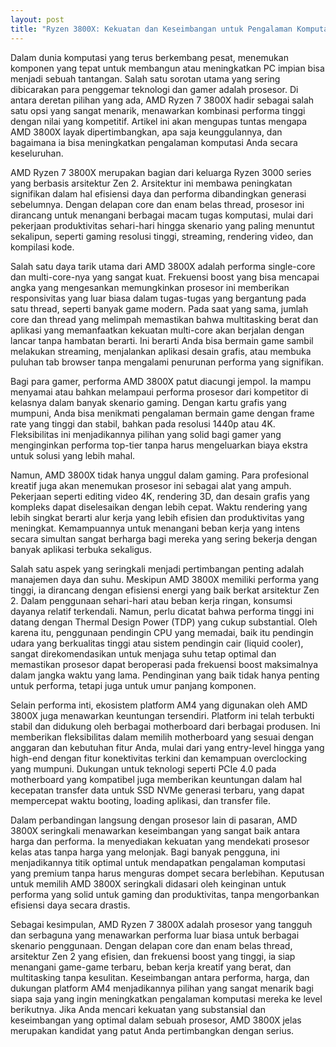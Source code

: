 ```yaml
---
layout: post
title: "Ryzen 3800X: Kekuatan dan Keseimbangan untuk Pengalaman Komputasi Superior"
---
```


Dalam dunia komputasi yang terus berkembang pesat, menemukan komponen yang tepat untuk membangun atau meningkatkan PC impian bisa menjadi sebuah tantangan. Salah satu sorotan utama yang sering dibicarakan para penggemar teknologi dan gamer adalah prosesor. Di antara deretan pilihan yang ada, AMD Ryzen 7 3800X hadir sebagai salah satu opsi yang sangat menarik, menawarkan kombinasi performa tinggi dengan nilai yang kompetitif. Artikel ini akan mengupas tuntas mengapa AMD 3800X layak dipertimbangkan, apa saja keunggulannya, dan bagaimana ia bisa meningkatkan pengalaman komputasi Anda secara keseluruhan.

AMD Ryzen 7 3800X merupakan bagian dari keluarga Ryzen 3000 series yang berbasis arsitektur Zen 2. Arsitektur ini membawa peningkatan signifikan dalam hal efisiensi daya dan performa dibandingkan generasi sebelumnya. Dengan delapan core dan enam belas thread, prosesor ini dirancang untuk menangani berbagai macam tugas komputasi, mulai dari pekerjaan produktivitas sehari-hari hingga skenario yang paling menuntut sekalipun, seperti gaming resolusi tinggi, streaming, rendering video, dan kompilasi kode.

Salah satu daya tarik utama dari AMD 3800X adalah performa single-core dan multi-core-nya yang sangat kuat. Frekuensi boost yang bisa mencapai angka yang mengesankan memungkinkan prosesor ini memberikan responsivitas yang luar biasa dalam tugas-tugas yang bergantung pada satu thread, seperti banyak game modern. Pada saat yang sama, jumlah core dan thread yang melimpah memastikan bahwa multitasking berat dan aplikasi yang memanfaatkan kekuatan multi-core akan berjalan dengan lancar tanpa hambatan berarti. Ini berarti Anda bisa bermain game sambil melakukan streaming, menjalankan aplikasi desain grafis, atau membuka puluhan tab browser tanpa mengalami penurunan performa yang signifikan.

Bagi para gamer, performa AMD 3800X patut diacungi jempol. Ia mampu menyamai atau bahkan melampaui performa prosesor dari kompetitor di kelasnya dalam banyak skenario gaming. Dengan kartu grafis yang mumpuni, Anda bisa menikmati pengalaman bermain game dengan frame rate yang tinggi dan stabil, bahkan pada resolusi 1440p atau 4K. Fleksibilitas ini menjadikannya pilihan yang solid bagi gamer yang menginginkan performa top-tier tanpa harus mengeluarkan biaya ekstra untuk solusi yang lebih mahal.

Namun, AMD 3800X tidak hanya unggul dalam gaming. Para profesional kreatif juga akan menemukan prosesor ini sebagai alat yang ampuh. Pekerjaan seperti editing video 4K, rendering 3D, dan desain grafis yang kompleks dapat diselesaikan dengan lebih cepat. Waktu rendering yang lebih singkat berarti alur kerja yang lebih efisien dan produktivitas yang meningkat. Kemampuannya untuk menangani beban kerja yang intens secara simultan sangat berharga bagi mereka yang sering bekerja dengan banyak aplikasi terbuka sekaligus.

Salah satu aspek yang seringkali menjadi pertimbangan penting adalah manajemen daya dan suhu. Meskipun AMD 3800X memiliki performa yang tinggi, ia dirancang dengan efisiensi energi yang baik berkat arsitektur Zen 2. Dalam penggunaan sehari-hari atau beban kerja ringan, konsumsi dayanya relatif terkendali. Namun, perlu dicatat bahwa performa tinggi ini datang dengan Thermal Design Power (TDP) yang cukup substantial. Oleh karena itu, penggunaan pendingin CPU yang memadai, baik itu pendingin udara yang berkualitas tinggi atau sistem pendingin cair (liquid cooler), sangat direkomendasikan untuk menjaga suhu tetap optimal dan memastikan prosesor dapat beroperasi pada frekuensi boost maksimalnya dalam jangka waktu yang lama. Pendinginan yang baik tidak hanya penting untuk performa, tetapi juga untuk umur panjang komponen.

Selain performa inti, ekosistem platform AM4 yang digunakan oleh AMD 3800X juga menawarkan keuntungan tersendiri. Platform ini telah terbukti stabil dan didukung oleh berbagai motherboard dari berbagai produsen. Ini memberikan fleksibilitas dalam memilih motherboard yang sesuai dengan anggaran dan kebutuhan fitur Anda, mulai dari yang entry-level hingga yang high-end dengan fitur konektivitas terkini dan kemampuan overclocking yang mumpuni. Dukungan untuk teknologi seperti PCIe 4.0 pada motherboard yang kompatibel juga memberikan keuntungan dalam hal kecepatan transfer data untuk SSD NVMe generasi terbaru, yang dapat mempercepat waktu booting, loading aplikasi, dan transfer file.

Dalam perbandingan langsung dengan prosesor lain di pasaran, AMD 3800X seringkali menawarkan keseimbangan yang sangat baik antara harga dan performa. Ia menyediakan kekuatan yang mendekati prosesor kelas atas tanpa harga yang melonjak. Bagi banyak pengguna, ini menjadikannya titik optimal untuk mendapatkan pengalaman komputasi yang premium tanpa harus menguras dompet secara berlebihan. Keputusan untuk memilih AMD 3800X seringkali didasari oleh keinginan untuk performa yang solid untuk gaming dan produktivitas, tanpa mengorbankan efisiensi daya secara drastis.

Sebagai kesimpulan, AMD Ryzen 7 3800X adalah prosesor yang tangguh dan serbaguna yang menawarkan performa luar biasa untuk berbagai skenario penggunaan. Dengan delapan core dan enam belas thread, arsitektur Zen 2 yang efisien, dan frekuensi boost yang tinggi, ia siap menangani game-game terbaru, beban kerja kreatif yang berat, dan multitasking tanpa kesulitan. Keseimbangan antara performa, harga, dan dukungan platform AM4 menjadikannya pilihan yang sangat menarik bagi siapa saja yang ingin meningkatkan pengalaman komputasi mereka ke level berikutnya. Jika Anda mencari kekuatan yang substansial dan keseimbangan yang optimal dalam sebuah prosesor, AMD 3800X jelas merupakan kandidat yang patut Anda pertimbangkan dengan serius.
